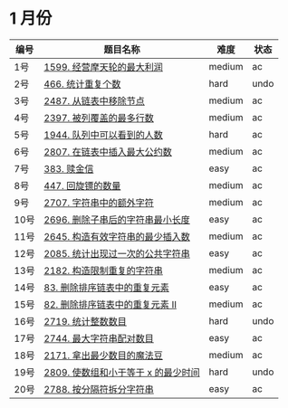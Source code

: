 # 1 月份

**编号**|**题目名称**|**难度**|**状态**
--------|------------|--------|--------
1号|[1599. 经营摩天轮的最大利润](./第1题%201599.%20经营摩天轮的最大利润)|medium|ac
2号|[466. 统计重复个数](./第2题%20466.%20统计重复个数)|hard|undo
3号|[2487. 从链表中移除节点](./第3题%202487.%20从链表中移除节点)|medium|ac
4号|[2397. 被列覆盖的最多行数](./第4题%202397.%20被列覆盖的最多行数)|medium|ac
5号|[1944. 队列中可以看到的人数](./第5题%201944.%20队列中可以看到的人数)|hard|ac
6号|[2807. 在链表中插入最大公约数](./第6题%202807.%20在链表中插入最大公约数)|medium|ac
7号|[383. 赎金信](./第7题%20383.%20赎金信)|easy|ac
8号|[447. 回旋镖的数量](./第8题%20447.%20回旋镖的数量)|medium|ac
9号|[2707. 字符串中的额外字符](./第9题%202707.%20字符串中的额外字符)|medium|ac
10号|[2696. 删除子串后的字符串最小长度](./第10题%202696.%20删除子串后的字符串最小长度)|easy|ac
11号|[2645. 构造有效字符串的最少插入数](./第11题%202645.%20构造有效字符串的最少插入数)|medium|ac
12号|[2085. 统计出现过一次的公共字符串](./第12题%202085.%20统计出现过一次的公共字符串)|easy|ac
13号|[2182. 构造限制重复的字符串](./第13题%202182.%20构造限制重复的字符串)|medium|ac
14号|[83. 删除排序链表中的重复元素](./第14题%2083.%20删除排序链表中的重复元素)|easy|ac
15号|[82. 删除排序链表中的重复元素 II](./第15题%2082.%20删除排序链表中的重复元素%20II)|medium|ac
16号|[2719. 统计整数数目](./第16题%202719.%20统计整数数目)|hard|undo
17号|[2744. 最大字符串配对数目](./第17题%202744.%20最大字符串配对数目)|easy|ac
18号|[2171. 拿出最少数目的魔法豆](./第18题%202171.%20拿出最少数目的魔法豆)|medium|ac
19号|[2809. 使数组和小于等于 x 的最少时间](./第19题%202809.%20使数组和小于等于%20x%20的最少时间)|hard|undo
20号|[2788. 按分隔符拆分字符串](./第20题%202788.%20按分隔符拆分字符串)|easy|ac
